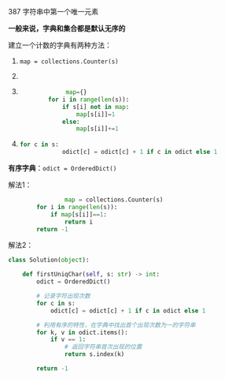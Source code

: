 387 字符串中第一个唯一元素

**一般来说，字典和集合都是默认无序的**

建立一个计数的字典有两种方法：

1. `map = collections.Counter(s)`
2. 

2. ```python
   				map={}
           for i in range(len(s)):
               if s[i] not in map:
                   map[s[i]]=1
               else:
                   map[s[i]]+=1
   ```

3. ```Python
   for c in s:
               odict[c] = odict[c] + 1 if c in odict else 1
   ```

**有序字典**：`odict = OrderedDict()`

解法1：

```python
				map = collections.Counter(s)
        for i in range(len(s)):
            if map[s[i]]==1:
                return i
        return -1
```

解法2：

```python
class Solution(object):

    def firstUniqChar(self, s: str) -> int:
        odict = OrderedDict()

        # 记录字符出现次数
        for c in s:
            odict[c] = odict[c] + 1 if c in odict else 1

        # 利用有序的特性，在字典中找出首个出现次数为一的字符串
        for k, v in odict.items():
            if v == 1:
                # 返回字符串首次出现的位置
                return s.index(k)

        return -1
```

